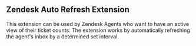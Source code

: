 ## Zendesk Auto Refresh Extension

This extension can be used by Zendesk Agents who want to have an active view of their ticket counts. The extension works by automatically refreshing the agent's inbox by a determined set interval. 
